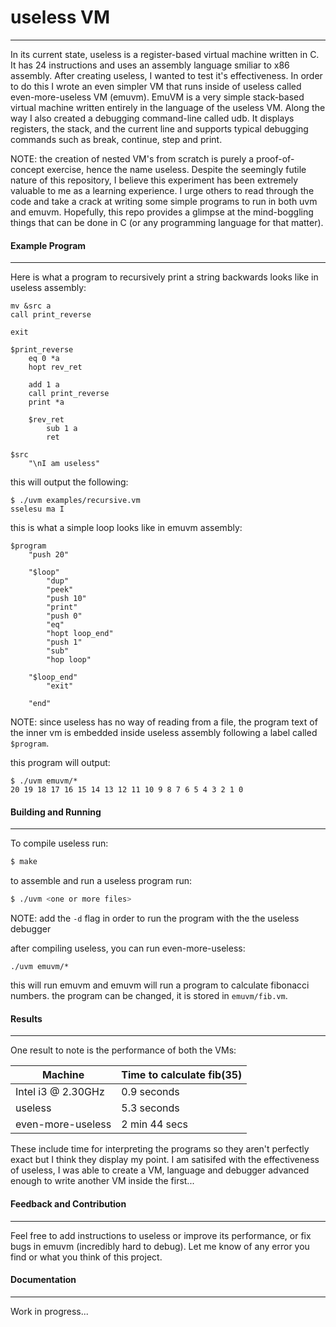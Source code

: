 # useless VM
---

In its current state, useless is a register-based virtual machine written in C. It has 24 instructions and uses an assembly language smiliar to x86 assembly. After creating useless, I wanted to test it's effectiveness. In order to do this I wrote an even simpler VM that runs inside of useless called even-more-useless VM (emuvm). EmuVM is a very simple stack-based virtual machine written entirely in the language of the useless VM. Along the way I also created a debugging command-line called udb. It displays registers, the stack, and the current line and supports typical debugging commands such as break, continue, step and print. 

NOTE: the creation of nested VM's from scratch is purely a proof-of-concept exercise, hence the name useless. Despite the seemingly futile nature of this repository, I believe this experiment has been extremely valuable to me as a learning experience. I urge others to read through the code and take a crack at writing some simple programs to run in both uvm and emuvm. Hopefully, this repo provides a glimpse at the mind-boggling things that can be done in C (or any programming language for that matter).

#### Example Program
---
Here is what a program to recursively print a string backwards looks like in useless assembly:

```
mv &src a
call print_reverse

exit

$print_reverse
    eq 0 *a
    hopt rev_ret

    add 1 a
    call print_reverse
    print *a

    $rev_ret
        sub 1 a
        ret

$src
    "\nI am useless"
```

this will output the following:
```
$ ./uvm examples/recursive.vm
sselesu ma I
```
this is what a simple loop looks like in emuvm assembly:
```
$program
    "push 20"
     
    "$loop" 
        "dup"
        "peek" 
        "push 10"
        "print"
        "push 0"
        "eq" 
        "hopt loop_end"
        "push 1"
        "sub"
        "hop loop" 

    "$loop_end" 
        "exit"
        
    "end"
```
NOTE: since useless has no way of reading from a file, the program text of the inner vm is embedded inside useless assembly following a label called `$program`. 

this program will output:
```
$ ./uvm emuvm/*
20 19 18 17 16 15 14 13 12 11 10 9 8 7 6 5 4 3 2 1 0 
```

#### Building and Running
---
To compile useless run:

```sh
$ make
```

to assemble and run a useless program run:

```sh
$ ./uvm <one or more files>
```
NOTE: add the `-d` flag in order to run the program with the the useless debugger

after compiling useless, you can run even-more-useless:

```
./uvm emuvm/*
```

this will run emuvm and emuvm will run a program to calculate fibonacci numbers. the program can be changed, it is stored in `emuvm/fib.vm`.

#### Results
---
One result to note is the performance of both the VMs:

| Machine  | Time to calculate fib(35) |
| ------------- | ------------- |
| Intel i3 @ 2.30GHz  | 0.9 seconds |
| useless  | 5.3 seconds |
|even-more-useless | 2 min 44 secs |

These include time for interpreting the programs so they aren't perfectly exact but I think they display my point. 
I am satisifed with the effectiveness of useless, I was able to create a VM, language and debugger advanced enough to write another VM inside the first...

#### Feedback and Contribution
---
Feel free to add instructions to useless or improve its performance, or fix bugs in emuvm (incredibly hard to debug). Let me know of any error you find or what you think of this project.

#### Documentation
---
Work in progress...

